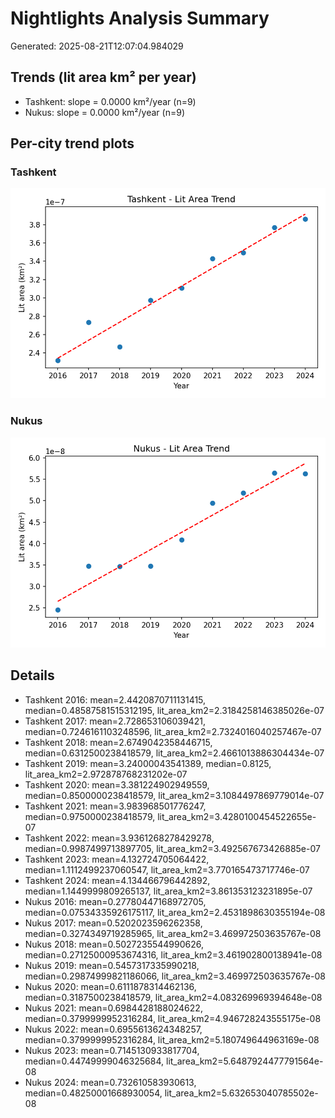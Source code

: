 # Nightlights Analysis Summary
Generated: 2025-08-21T12:07:04.984029

## Trends (lit area km² per year)
- Tashkent: slope = 0.0000 km²/year (n=9)
- Nukus: slope = 0.0000 km²/year (n=9)

## Per-city trend plots
### Tashkent

![](Tashkent/Tashkent_lit_area_trend.png)

### Nukus

![](Nukus/Nukus_lit_area_trend.png)


## Details
- Tashkent 2016: mean=2.4420870711131415, median=0.48587581515312195, lit_area_km2=2.3184258146385026e-07
- Tashkent 2017: mean=2.728653106039421, median=0.7246161103248596, lit_area_km2=2.7324016040257467e-07
- Tashkent 2018: mean=2.6749042358446715, median=0.6312500238418579, lit_area_km2=2.4661013886304434e-07
- Tashkent 2019: mean=3.24000043541389, median=0.8125, lit_area_km2=2.972878768231202e-07
- Tashkent 2020: mean=3.381224902949559, median=0.8500000238418579, lit_area_km2=3.1084497869779014e-07
- Tashkent 2021: mean=3.983968501776247, median=0.9750000238418579, lit_area_km2=3.4280100454522655e-07
- Tashkent 2022: mean=3.9361268278429278, median=0.9987499713897705, lit_area_km2=3.492567673426885e-07
- Tashkent 2023: mean=4.132724705064422, median=1.1112499237060547, lit_area_km2=3.770165473717746e-07
- Tashkent 2024: mean=4.134466796442892, median=1.1449999809265137, lit_area_km2=3.861353123231895e-07
- Nukus 2016: mean=0.27780447168972705, median=0.07534335926175117, lit_area_km2=2.4531898630355194e-08
- Nukus 2017: mean=0.5202023596262358, median=0.3274349719285965, lit_area_km2=3.469972503635767e-08
- Nukus 2018: mean=0.5027235544990626, median=0.27125000953674316, lit_area_km2=3.461902800138941e-08
- Nukus 2019: mean=0.5457317335990218, median=0.29874999821186066, lit_area_km2=3.469972503635767e-08
- Nukus 2020: mean=0.6111878314462136, median=0.3187500238418579, lit_area_km2=4.083269969394648e-08
- Nukus 2021: mean=0.6984428188024622, median=0.3799999952316284, lit_area_km2=4.946728243555175e-08
- Nukus 2022: mean=0.6955613624348257, median=0.3799999952316284, lit_area_km2=5.180749644963169e-08
- Nukus 2023: mean=0.7145130933817704, median=0.44749999046325684, lit_area_km2=5.6487924477791564e-08
- Nukus 2024: mean=0.732610583930613, median=0.48250001668930054, lit_area_km2=5.632653040785502e-08
